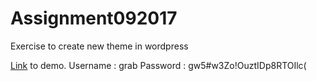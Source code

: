 # Assignment092017
Exercise to create new theme in wordpress

[Link](http://54.157.89.57) to demo.
Username : grab
Password : gw5#w3Zo!OuztIDp8RTOIlc(
